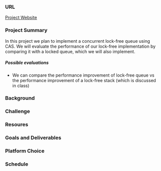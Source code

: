 ### URL
[Project Website](https://wuhaoyang-why.github.io/15618-Lock-Free-Queue/)  

### Project Summary
In this project we plan to implement a concurrent lock-free queue using CAS. We will evaluate the performance of our lock-free implementation by comparing it with a locked queue, which we will also implement.  

##### Possible evaluations
- We can compare the performance improvement of lock-free queue vs the performance improvement of a lock-free stack (which is discussed in class)  

### Background
### Challenge
### Resoures
### Goals and Deliverables
### Platform Choice
### Schedule

